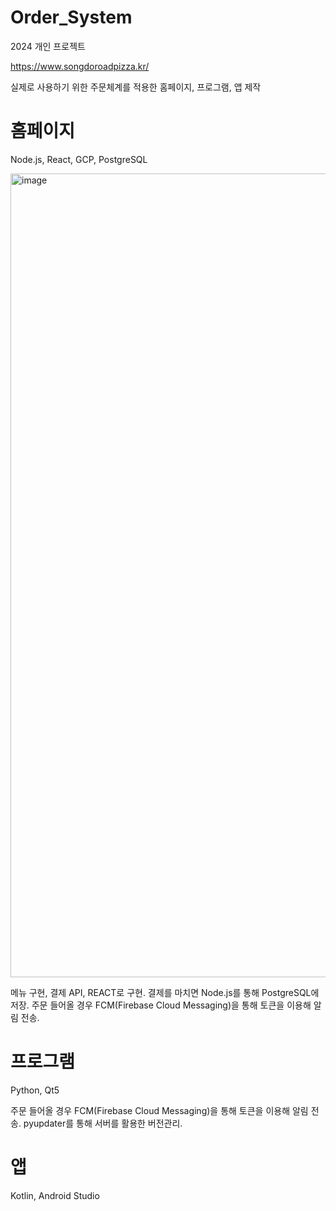# Order_System
2024 개인 프로젝트

https://www.songdoroadpizza.kr/

실제로 사용하기 위한 주문체계를 적용한 홈페이지, 프로그램, 앱 제작

# 홈페이지
Node.js, React, GCP, PostgreSQL

<img width="3840" height="1286" alt="image" src="https://github.com/user-attachments/assets/3dd0e7f2-7394-4752-a658-c35fa29d60c9" />

메뉴 구현, 결제 API, REACT로 구현.
결제를 마치면 Node.js를 통해 PostgreSQL에 저장. 
주문 들어올 경우 FCM(Firebase Cloud Messaging)을 통해 토큰을 이용해 알림 전송.

# 프로그램
Python, Qt5

주문 들어올 경우 FCM(Firebase Cloud Messaging)을 통해 토큰을 이용해 알림 전송.
pyupdater를 통해 서버를 활용한 버전관리.


# 앱
Kotlin, Android Studio
